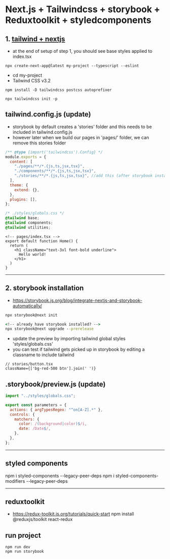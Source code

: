 # Next.js + Tailwindcss + storybook + Reduxtoolkit + styledcomponents

## 1. [tailwind + nextjs](https://tailwindcss.com/docs/guides/nextjs)

- at the end of setup of step 1, you should see base styles applied to index.tsx

```
npx create-next-app@latest my-project --typescript --eslint
```

- cd my-project
- Tailwind CSS v3.2

```
npm install -D tailwindcss postcss autoprefixer
```

```
npx tailwindcss init -p
```

## tailwind.config.js (update)

- storybook by default creates a 'stories' folder and this needs to be included in tailwind.config.js
- however later when we build our pages in 'pages/' folder, we can remove this stories folder

```js
/** @type {import('tailwindcss').Config} */
module.exports = {
  content: [
    "./pages/**/*.{js,ts,jsx,tsx}",
    "./components/**/*.{js,ts,jsx,tsx}",
    "./stories/**/*.{js,ts,jsx,tsx}", //add this (after storybook installed)
  ],
  theme: {
    extend: {},
  },
  plugins: [],
};
```

```css
/* ./styles/globals.css */
@tailwind base;
@tailwind components;
@tailwind utilities;
```

```tsx
<!-- pages/index.tsx -->
export default function Home() {
  return (
    <h1 className="text-3xl font-bold underline">
      Hello world!
    </h1>
  )
}
```

---

## 2. storybook installation

- https://storybook.js.org/blog/integrate-nextjs-and-storybook-automatically/

```cmd
npx storybook@next init

<!-- already have storybook installed? -->
npx storybook@next upgrade --prerelease
```

- update the preview by importing tailwind global styles 'styles/globals.css'
- you can test if tailwind gets picked up in storybook by editing a classname to include tailwind

```tsx
// stories/button.tsx
className={['bg-red-500 btn'].join(' ')}
```

## .storybook/preview.js (update)

```js
import "../styles/globals.css";

export const parameters = {
  actions: { argTypesRegex: "^on[A-Z].*" },
  controls: {
    matchers: {
      color: /(background|color)$/i,
      date: /Date$/,
    },
  },
};
```

---

## styled components

npm i styled-components --legacy-peer-deps
npm i styled-components-modifiers --legacy-peer-deps

---

## reduxtoolkit

- https://redux-toolkit.js.org/tutorials/quick-start
  npm install @reduxjs/toolkit react-redux

## run project

```
npm run dev
npm run storybook
```
